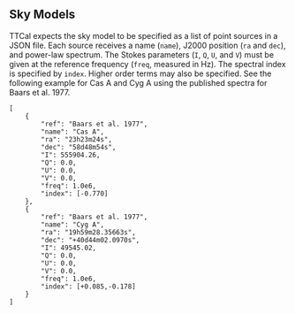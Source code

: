 ## Sky Models

TTCal expects the sky model to be specified as a list of point sources in a JSON file.
Each source receives a name (`name`), J2000 position (`ra` and `dec`), and power-law spectrum.
The Stokes parameters (`I`, `Q`, `U`, and `V`) must be given at the reference frequency
(`freq`, measured in Hz). The spectral index is specified by `index`. Higher order terms
may also be specified. See the following example for Cas A and Cyg A using the published
spectra for Baars et al. 1977.

```
[
    {
        "ref": "Baars et al. 1977",
        "name": "Cas A",
        "ra": "23h23m24s",
        "dec": "58d48m54s",
        "I": 555904.26,
        "Q": 0.0,
        "U": 0.0,
        "V": 0.0,
        "freq": 1.0e6,
        "index": [-0.770]
    },
    {
        "ref": "Baars et al. 1977",
        "name": "Cyg A",
        "ra": "19h59m28.35663s",
        "dec": "+40d44m02.0970s",
        "I": 49545.02,
        "Q": 0.0,
        "U": 0.0,
        "V": 0.0,
        "freq": 1.0e6,
        "index": [+0.085,-0.178]
    }
]
```

